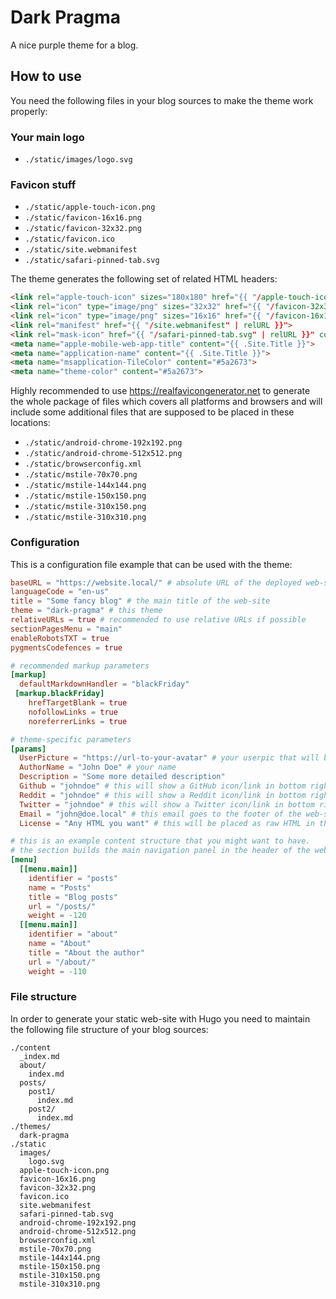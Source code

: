 # Dark Pragma

A nice purple theme for a blog.

## How to use

You need the following files in your blog sources to make the theme work properly:

### Your main logo

- `./static/images/logo.svg`

### Favicon stuff

- `./static/apple-touch-icon.png`
- `./static/favicon-16x16.png`
- `./static/favicon-32x32.png`
- `./static/favicon.ico`
- `./static/site.webmanifest`
- `./static/safari-pinned-tab.svg`

The theme generates the following set of related HTML headers:

```html
<link rel="apple-touch-icon" sizes="180x180" href="{{ "/apple-touch-icon.png" | relURL }}">
<link rel="icon" type="image/png" sizes="32x32" href="{{ "/favicon-32x32.png" | relURL }}">
<link rel="icon" type="image/png" sizes="16x16" href="{{ "/favicon-16x16.png" | relURL }}">
<link rel="manifest" href="{{ "/site.webmanifest" | relURL }}">
<link rel="mask-icon" href="{{ "/safari-pinned-tab.svg" | relURL }}" color="#5a2673">
<meta name="apple-mobile-web-app-title" content="{{ .Site.Title }}">
<meta name="application-name" content="{{ .Site.Title }}">
<meta name="msapplication-TileColor" content="#5a2673">
<meta name="theme-color" content="#5a2673">
```

Highly recommended to use https://realfavicongenerator.net to generate the whole package of files which covers all platforms and browsers and will include some additional files that are supposed to be placed in these locations:

- `./static/android-chrome-192x192.png`
- `./static/android-chrome-512x512.png`
- `./static/browserconfig.xml`
- `./static/mstile-70x70.png`
- `./static/mstile-144x144.png`
- `./static/mstile-150x150.png`
- `./static/mstile-310x150.png`
- `./static/mstile-310x310.png`

### Configuration

This is a configuration file example that can be used with the theme:

```toml
baseURL = "https://website.local/" # absolute URL of the deployed web-site
languageCode = "en-us"
title = "Some fancy blog" # the main title of the web-site
theme = "dark-pragma" # this theme
relativeURLs = true # recommended to use relative URLs if possible
sectionPagesMenu = "main"
enableRobotsTXT = true
pygmentsCodefences = true

# recommended markup parameters
[markup]
  defaultMarkdownHandler = "blackFriday"
 [markup.blackFriday]
    hrefTargetBlank = true
    nofollowLinks = true
    noreferrerLinks = true

# theme-specific parameters
[params]
  UserPicture = "https://url-to-your-avatar" # your userpic that will be used for the small author description in posts
  AuthorName = "John Doe" # your name
  Description = "Some more detailed description"
  Github = "johndoe" # this will show a GitHub icon/link in bottom right
  Reddit = "johndoe" # this will show a Reddit icon/link in bottom right
  Twitter = "johndoe" # this will show a Twitter icon/link in bottom right
  Email = "john@doe.local" # this email goes to the footer of the web-site as your contact
  License = "Any HTML you want" # this will be placed as raw HTML in the footer after words "licensed under", so feel free to insert links and small images with inline styles.

# this is an example content structure that you might want to have.
# the section builds the main navigation panel in the header of the web-site, aligned to the right. Many root level items can cause layout problems on small screens
[menu]
  [[menu.main]]
    identifier = "posts"
    name = "Posts"
    title = "Blog posts"
    url = "/posts/"
    weight = -120
  [[menu.main]]
    identifier = "about"
    name = "About"
    title = "About the author"
    url = "/about/"
    weight = -110
```

### File structure

In order to generate your static web-site with Hugo you need to maintain the following file structure of your blog sources:

```
./content
  _index.md
  about/
    index.md
  posts/
    post1/
      index.md
    post2/
      index.md
./themes/
  dark-pragma
./static
  images/
    logo.svg
  apple-touch-icon.png
  favicon-16x16.png
  favicon-32x32.png
  favicon.ico
  site.webmanifest
  safari-pinned-tab.svg
  android-chrome-192x192.png
  android-chrome-512x512.png
  browserconfig.xml
  mstile-70x70.png
  mstile-144x144.png
  mstile-150x150.png
  mstile-310x150.png
  mstile-310x310.png
```
